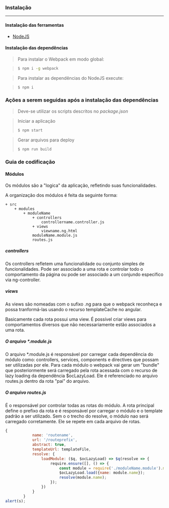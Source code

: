 ### Instalação

---
#### Instalação das ferramentas

* [NodeJS](https://nodejs.org/en/download/)

#### Instalação das dependências
>Para instalar o Webpack em modo global:

>```bash
>$ npm i -g webpack
>```

>Para instalar as dependências do NodeJS execute:

>```bash
>$ npm i
>```

### Ações a serem seguidas após a instalação das dependências
>Deve-se utilizar os scripts descritos no *package.json*

> Iniciar a aplicação
>```bash
>$ npm start
>```

> Gerar arquivos para deploy
>```bash
>$ npm run build
>```

### Guia de codificação
#### Módulos
Os módulos são a "logica" da aplicação, refletindo suas funcionalidades.

A organização dos módulos é feita da seguinte forma:

    + src
        + modules
            + moduleName
                + controllers
                    controllername.controller.js
                + views
                    viewname.ng.html
                moduleName.module.js
                routes.js

##### controllers
Os controllers refletem uma funcionalidade ou conjunto simples de funcionalidades. Pode ser associado a uma rota e controlar todo o comportamento da página ou pode ser associado a um conjundo específico via ng-controller.

##### views
As views são nomeadas com o sufixo .ng para que o webpack reconheça e possa tranformá-las usando o recurso templateCache no angular.

Basicamente cada rota possui uma view. É possível criar views para comportamentos diversos que não necessariamente estão associados a uma rota.

##### O arquivo *.module.js
O arquivo *.module.js é responsável por carregar cada dependência do módulo como: controllers, services, components e directives que possam ser utilizadas por ele. Para cada módulo o webpack vai gerar um "bundle" que posteriormente será carregado pela rota acessada com o recurso de lazy loading da dependência $ocLazyLoad.
Ele é referenciado no arquivo routes.js dentro da rota "pai" do arquivo.

##### O arquivo routes.js
É o responsável por controlar todas as rotas do módulo. A rota principal define o prefixo da rota e é responsável por carregar o módulo e o template padrão a ser utilizado.
Sem o o trecho do resolve, o módulo nao será carregado corretamente. Ele se repete em cada arquivo de rotas.

```javascript
{
            name: 'routename',
            url: '/routeprefix',
            abstract: true,
            templateUrl: templateFile,
            resolve: {
                loadModule: ($q, $ocLazyLoad) => $q(resolve => {
                    require.ensure([], () => {
                        const module = require('./moduleName.module').module;
                        $ocLazyLoad.load({name: module.name});
                        resolve(module.name);
                    });
                })
            }
        }
alert(s);
``` 

